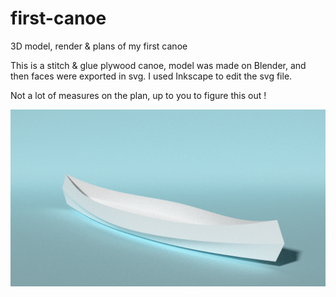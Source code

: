 first-canoe
===========

3D model, render &amp; plans of my first canoe

This is a stitch & glue plywood canoe, model was made on Blender, and then faces were exported in svg. I used Inkscape to edit the svg file.

Not a lot of measures on the plan, up to you to figure this out !

![first canoe render](first-canoe.png)
